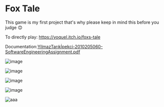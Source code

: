 # Fox Tale
This game is my first project that's why please keep in mind this before you judge 😊

To directly play:
https://voquel.itch.io/foxs-tale

Documentation:[YilmazTarıkİpekci-2010205060-SoftwareEngineeringAssignment.pdf](https://github.com/tarikipekci/Fox_Tale/files/11665815/YilmazTarikIpekci-2010205060-SoftwareEngineeringAssignment.pdf)


![image](https://user-images.githubusercontent.com/100356709/210181431-7b9b9bf9-1c89-4192-970f-d2b901596d8c.png)


![image](https://user-images.githubusercontent.com/100356709/210178686-828270d4-f8c7-47e2-961a-5793316d105b.png)


![image](https://user-images.githubusercontent.com/100356709/210181444-0b5c3bdc-df12-4384-a3a9-957a2475a258.png)


![image](https://user-images.githubusercontent.com/100356709/210181460-09a507e0-bab2-4099-a258-fb414f1e5b73.png)


![aaa](https://user-images.githubusercontent.com/100356709/217349555-351a23a4-1032-4c4b-bf34-179a2bfd1f5f.png)
